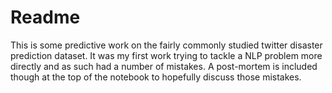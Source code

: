 # Readme

This is some predictive work on the fairly commonly studied twitter disaster prediction dataset. It was my first work trying to tackle a NLP problem more directly and as such had a number of mistakes. A post-mortem is included though at the top of the notebook to hopefully discuss those mistakes.
